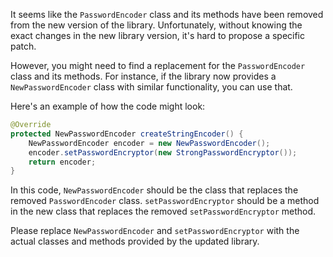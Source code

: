 It seems like the `PasswordEncoder` class and its methods have been removed from the new version of the library. Unfortunately, without knowing the exact changes in the new library version, it's hard to propose a specific patch.

However, you might need to find a replacement for the `PasswordEncoder` class and its methods. For instance, if the library now provides a `NewPasswordEncoder` class with similar functionality, you can use that.

Here's an example of how the code might look:

```java
@Override
protected NewPasswordEncoder createStringEncoder() {
    NewPasswordEncoder encoder = new NewPasswordEncoder();
    encoder.setPasswordEncryptor(new StrongPasswordEncryptor());
    return encoder;
}
```

In this code, `NewPasswordEncoder` should be the class that replaces the removed `PasswordEncoder` class. `setPasswordEncryptor` should be a method in the new class that replaces the removed `setPasswordEncryptor` method.

Please replace `NewPasswordEncoder` and `setPasswordEncryptor` with the actual classes and methods provided by the updated library.